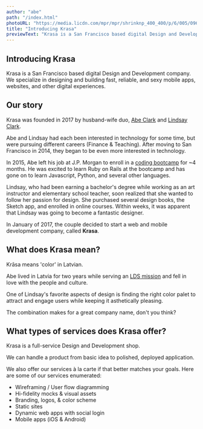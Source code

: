 ```yaml
---
author: "abe"
path: "/index.html"
photoURL: "https://media.licdn.com/mpr/mpr/shrinknp_400_400/p/6/005/096/07c/1427c21.jpg"
title: "Introducing Krasa"
previewText: "Krasa is a San Francisco based digital Design and Development company"
---
```

## Introducing Krasa

Krasa is a San Francisco based digital Design and Development company. We specialize in designing and building fast, reliable, and sexy mobile apps, websites, and other digital experiences.

## Our story
Krasa was founded in 2017 by husband-wife duo, [Abe Clark](https://www.linkedin.com/in/abrahamclark) and [Lindsay Clark](https://www.linkedin.com/in/lindsay-clark-413082117).

Abe and Lindsay had each been interested in technology for some time, but were pursuing different careers (Finance & Teaching). After moving to San Francisco in 2014, they began to be even more interested in technology.

In 2015, Abe left his job at J.P. Morgan to enroll in a [coding bootcamp](https://devbootcamp.com/) for ~4 months. He was excited to learn Ruby on Rails at the bootcamp and has gone on to learn Javascript, Python, and several other languages.

Lindsay, who had been earning a bachelor's degree while working as an art instructor and elementary school teacher, soon realized that she wanted to follow her passion for design. She purchased several design books, the Sketch app, and enrolled in online courses. Within weeks, it was apparent that Lindsay was going to become a fantastic designer.

In January of 2017, the couple decided to start a web and mobile development company, called **Krasa**.

## What does **Krasa** mean?

Krāsa means 'color' in Latvian.

Abe lived in Latvia for two years while serving an [LDS mission](http://www.mormonnewsroom.org/topic/missionary-program) and fell in love with the people and culture.

One of Lindsay's favorite aspects of design is finding the right color palet to attract and engage users while keeping it asthetically pleasing.

The combination makes for a great company name, don't you think?

## What types of services does **Krasa** offer?

Krasa is a full-service Design and Development shop.

We can handle a product from basic idea to polished, deployed application.

We also offer our services à la carte if that better matches your goals. Here are some of our services enumerated:

* Wireframing / User flow diagramming
* Hi-fidelity mocks & visual assets
* Branding, logos, & color scheme
* Static sites
* Dynamic web apps with social login
* Mobile apps (iOS & Android)